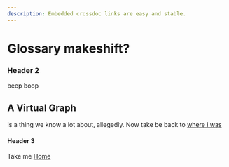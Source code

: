```yaml
---
description: Embedded crossdoc links are easy and stable.
---
```


# Glossary makeshift?

### Header 2

beep boop

## A Virtual Graph

is a thing we know a lot about, allegedly. Now take be back to [where i was](../header.md#heading3)

#### Header 3

Take me [Home](../#yee-haw)



